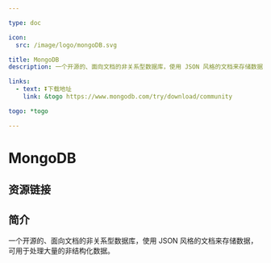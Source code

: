 ```yaml
---

type: doc

icon:
  src: /image/logo/mongoDB.svg

title: MongoDB
description: 一个开源的、面向文档的非关系型数据库，使用 JSON 风格的文档来存储数据，可用于处理大量的非结构化数据。

links:
  - text: ⏬下载地址
    link: &togo https://www.mongodb.com/try/download/community

togo: *togo

---
```


<ShowLogo />

# MongoDB

<ShowBreadcrumb />

## 资源链接

<ShowLinks />

## 简介

一个开源的、面向文档的非关系型数据库，使用 JSON 风格的文档来存储数据，可用于处理大量的非结构化数据。
